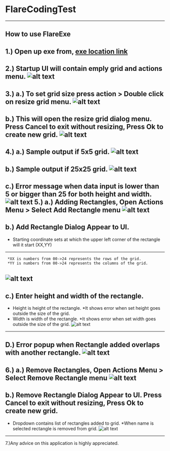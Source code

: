# FlareCodingTest

----------------
How to use FlareExe
---------------
1.) Open up exe from, [exe location link](https://github.com/MarkSuguitan-10/FlareCodingTest/tree/main/FlareCodingTestExe)
---------------
2.) Startup UI will contain emply grid and actions menu. 
![alt text](https://github.com/MarkSuguitan-10/FlareCodingTest/blob/main/FlareScreenshot/FlareStartup.png)
---------------
3.) a.) To set grid size press action > Double click on resize grid menu.
![alt text](https://github.com/MarkSuguitan-10/FlareCodingTest/blob/main/FlareScreenshot/FlareActionsResizeOption.png)
---------------
b.) This will open the resize grid dialog menu. Press Cancel to exit without resizing, Press Ok to create new grid.
![alt text](https://github.com/MarkSuguitan-10/FlareCodingTest/blob/main/FlareScreenshot/FlareActionsResizeDialog.png)
---------------
4.) a.) Sample output if 5x5 grid.
![alt text](https://github.com/MarkSuguitan-10/FlareCodingTest/blob/main/FlareScreenshot/FlareDatagridview5by5.png)
---------------
b.) Sample output if 25x25 grid.
![alt text](https://github.com/MarkSuguitan-10/FlareCodingTest/blob/main/FlareScreenshot/FlareDatagridview25by25.png)
---------------
c.) Error message when data input is lower than 5 or bigger than 25 for both height and width.
![alt text](https://github.com/MarkSuguitan-10/FlareCodingTest/blob/main/FlareScreenshot/FlareActionsResizeDialogError.png)
5.) a.) Adding Rectangles, Open Actions Menu > Select Add Rectangle menu
![alt text](https://github.com/MarkSuguitan-10/FlareCodingTest/blob/main/FlareScreenshot/FlareDatagridAddRectangeErrorOption.png)
---------------
b.) Add Rectangle Dialog Appear to UI.
---------------
 * Starting coordinate sets at which the upper left corner of the rectangle will it start (XX,YY)
 ---------------
     *XX is numbers from 00->24 represents the rows of the grid.
     *YY is numbers from 00->24 represents the columns of the grid.
![alt text](https://github.com/MarkSuguitan-10/FlareCodingTest/blob/main/FlareScreenshot/FlareDatagridAddRectange.png)
---------------
c.) Enter height and width of the rectangle.
---------------
 * Height is height of the rectangle.
     *It shows error when set height goes outside the size of the grid.
 * Width is width of the rectangle.
     *It shows error when set width goes outside the size of the grid.
![alt text](https://github.com/MarkSuguitan-10/FlareCodingTest/blob/main/FlareScreenshot/FlareDatagridAddRectangeErrorOutOfRange.png)
---------------
D.) Error popup when Rectangle added overlaps with another rectangle.
![alt text](https://github.com/MarkSuguitan-10/FlareCodingTest/blob/main/FlareScreenshot/FlareDatagridAddRectanglebutOverlapError.png)
---------------
6.) a.) Remove Rectangles, Open Actions Menu > Select Remove Rectangle menu
![alt text](https://github.com/MarkSuguitan-10/FlareCodingTest/blob/main/FlareScreenshot/FlareDatagridRemoveRectangleOption.png)
---------------
b.) Remove Rectangle Dialog Appear to UI. Press Cancel to exit without resizing, Press Ok to create new grid.
---------------
 * Dropdown contains list of rectangles added to grid.
     *When name is selected rectangle is removed from grid.
![alt text](https://github.com/MarkSuguitan-10/FlareCodingTest/blob/main/FlareScreenshot/FlareDatagridRemoveRectangleDialog.png)
---------------
7.)Any advice on this application is highly appreciated.

